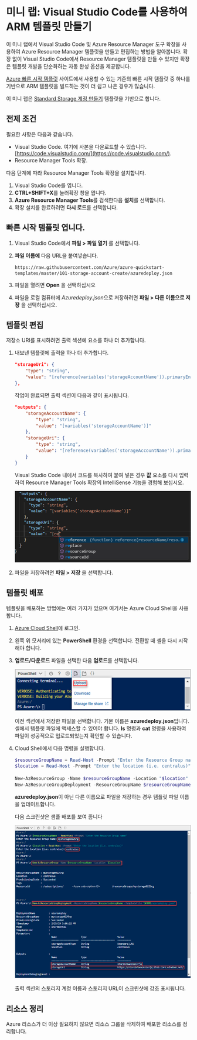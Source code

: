 ﻿# 미니 랩: Visual Studio Code를 사용하여 ARM 템플릿 만들기

이 미니 랩에서 Visual Studio Code 및 Azure Resource Manager 도구 확장을 사용하여 Azure Resource Manager 템플릿을 만들고 편집하는 방법을 알아봅니다. 확장 없이 Visual Studio Code에서 Resource Manager 템플릿을 만들 수 있지만 확장은 템플릿 개발을 단순화하는 자동 완성 옵션을 제공합니다.

[Azure 빠른 시작 템플릿](https://azure.microsoft.com/resources/templates/) 사이트에서 사용할 수 있는 기존의 빠른 시작 템플릿 중 하나를 기반으로 ARM 템플릿을 빌드하는 것이 더 쉽고 나은 경우가 많습니다.

이 미니 랩은 [Standard Storage 계정 만들기](https://azure.microsoft.com/resources/templates/101-storage-account-create/) 템플릿을 기반으로 합니다.

## 전제 조건

필요한 사항은 다음과 같습니다.

* Visual Studio Code. 여기에 사본을 다운로드할 수 있습니다. [https://code.visualstudio.com/](https://code.visualstudio.com/).
* Resource Manager Tools 확장.

다음 단계에 따라 Resource Manager Tools 확장을 설치합니다.

1. Visual Studio Code를 엽니다.
2. **CTRL+SHIFT+X**를 눌러확장 창을 엽니다.
3. **Azure Resource Manager Tools**를 검색한다음 **설치**를 선택합니다.
4. 확장 설치를 완료하려면 **다시 로드**를 선택합니다.

## 빠른 시작 템플릿 엽니다.

1. Visual Studio Code에서 **파일 > 파일 열기** 를 선택합니다.

2. **파일 이름에** 다음 URL을 붙여넣습니다.

    ```
    https://raw.githubusercontent.com/Azure/azure-quickstart-templates/master/101-storage-account-create/azuredeploy.json
    ```

3. 파일을 열려면 **Open** 을 선택하십시오

4. 파일을 로컬 컴퓨터에 *Azuredeploy.json*으로 저장하려면 **파일 > 다른 이름으로 저장** 을 선택하십시오.

## 템플릿 편집

저장소 URI를 표시하려면 출력 섹션에 요소를 하나 더 추가합니다.

1. 내보낸 템플릿에 출력을 하나 더 추가합니다.

    ```json
    "storageUri": {
        "type": "string",
        "value": "[reference(variables('storageAccountName')).primaryEndpoints.blob]"
    },
    ```

    작업이 완료되면 출력 섹션이 다음과 같이 표시됩니다.

    ```json
    "outputs": {
        "storageAccountName": {
            "type": "string",
            "value": "[variables('storageAccountName')]"
        },
        "storageUri": {
            "type": "string",
            "value": "[reference(variables('storageAccountName')).primaryEndpoints.blob]"
        }
    }
    ```

    Visual Studio Code 내에서 코드를 복사하여 붙여 넣은 경우 **값** 요소를 다시 입력하여 Resource Manager Tools 확장의 IntelliSense 기능을 경험해 보십시오.

    ![Resource Manager 템플릿 Visual Studio Code IntelliSense](../../Linked_Image_Files/resource-manager-templates-visual-studio-code-intellisense.png)

2. 파일을 저장하려면 **파일 > 저장** 을 선택합니다.


## 템플릿 배포

템플릿을 배포하는 방법에는 여러 가지가 있으며 여기서는 Azure Cloud Shell을 사용합니다. 

1. [Azure Cloud Shell](https://shell.azure.com/)에 로그인.

2. 왼쪽 위 모서리에 있는 **PowerShell** 환경을 선택합니다. 전환할 때 셸을 다시 시작해야 합니다. 

3. **업로드/다운로드** 파일을 선택한 다음 **업로드**를 선택합니다.

    ![인터페이스에서 파일 업로드 버튼의 위치를 보여주는 이미지](../../Linked_Image_Files/azure-portal-cloud-shell-upload-file-powershell.png)

    이전 섹션에서 저장한 파일을 선택합니다. 기본 이름은 **azuredeploy.json**입니다. 셸에서 템플릿 파일에 액세스할 수 있어야 합니다. **ls** 명령과 **cat** 명령을 사용하여 파일이 성공적으로 업로드되었는지 확인할 수 있습니다.
    
4. Cloud Shell에서 다음 명령을 실행합니다. 

    ```powershell
    $resourceGroupName = Read-Host -Prompt "Enter the Resource Group name"
    $location = Read-Host -Prompt "Enter the location (i.e. centralus)"

    New-AzResourceGroup -Name $resourceGroupName -Location "$location"
    New-AzResourceGroupDeployment -ResourceGroupName $resourceGroupName -TemplateFile "$HOME/azuredeploy.json"
    ```

    **azuredeploy.json**이 아닌 다른 이름으로 파일을 저장하는 경우 템플릿 파일 이름을 업데이트합니다.

    다음 스크린샷은 샘플 배포를 보여 줍니다

    ![위에서 강조 표시된 변수 및 명령이 있는 Azure Portal Cloud Shell 배포 템플릿](../../Linked_Image_Files/azure-portal-cloud-shell-deploy-template-powershell.png)

    출력 섹션의 스토리지 계정 이름과 스토리지 URL이 스크린샷에 강조 표시됩니다. 

## 리소스 정리

Azure 리소스가 더 이상 필요하지 않으면 리소스 그룹을 삭제하여 배포한 리소스를 정리합니다.

